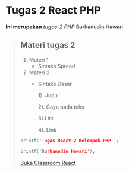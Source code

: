 # Tugas 2 React PHP

**Ini merupakan**  *tugas-2 PHP*  ~~Burhanudin Hawari~~


<Blockquote>

## Materi tugas 2
1. Materi 1 
    - Sintaks Spread
2. Materi 2
    - Sintaks Dasar

        1). Judul

        2). Gaya pada teks

        3).List

        4). Link


```C
printf('Tugas React-2 Kelompok PHP');
```
```C
printf('Burhanudin Hawari');
```


[Buka Classroom React](https://classroom.google.com/u/0/c/NDk2Mjg1NDkxODgx)



 